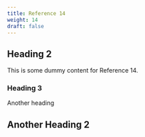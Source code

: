 ```yaml
---
title: Reference 14
weight: 14
draft: false
---
```


## Heading 2

This is some dummy content for Reference 14.

### Heading 3

Another heading

## Another Heading 2

